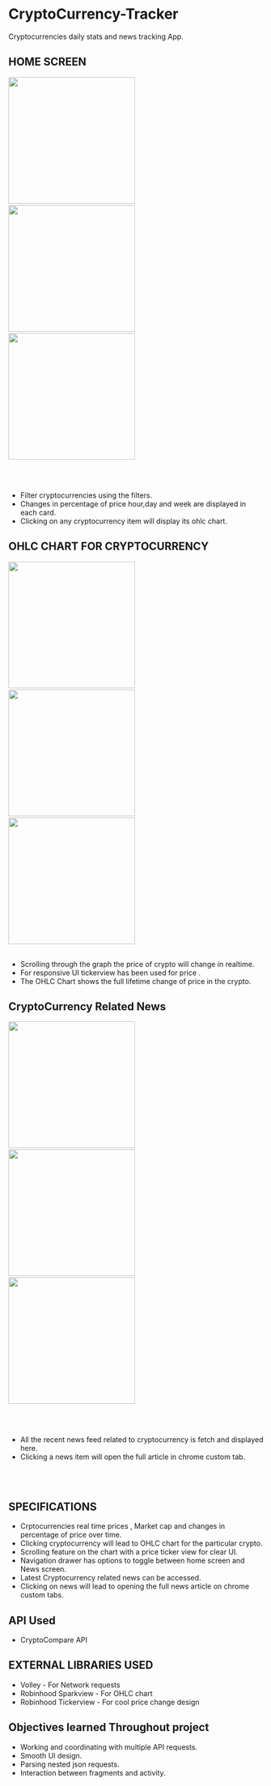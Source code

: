 # CryptoCurrency-Tracker
Cryptocurrencies daily stats and news tracking App.

## HOME SCREEN

<img src="https://user-images.githubusercontent.com/76839436/110776042-9e1e9e00-8285-11eb-914b-0204e7a66cfb.jpeg" width="250"/> &nbsp; &nbsp; &nbsp; &nbsp;<img src="https://user-images.githubusercontent.com/76839436/110774635-08ceda00-8284-11eb-8cbb-d4508b27d79a.jpeg" width="250"/>  &nbsp; &nbsp; &nbsp; &nbsp; <img src="https://user-images.githubusercontent.com/76839436/110774767-2a2fc600-8284-11eb-96a2-66497e02e69b.jpeg" width="250"/>

<br />
<br/>

* Filter cryptocurrencies using the filters.
* Changes in percentage of price hour,day and week are displayed in each card.
* Clicking on any cryptocurrency item will display its ohlc chart.


## OHLC CHART FOR CRYPTOCURRENCY

<img src="https://user-images.githubusercontent.com/76839436/110774906-50edfc80-8284-11eb-9b43-798a61ac3f1b.jpeg" width="250"/> &nbsp; &nbsp; &nbsp; &nbsp;<img src="https://user-images.githubusercontent.com/76839436/110774979-6b27da80-8284-11eb-860e-a33e3b057d2a.jpeg" width="250"/>  &nbsp; &nbsp; &nbsp; &nbsp; <img src="https://user-images.githubusercontent.com/76839436/110775032-7a0e8d00-8284-11eb-96e8-662f98e52b6d.jpeg" width="250"/>
<br />
<br/>

* Scrolling through the graph the price of crypto will change in realtime.
* For responsive UI tickerview has been used for price .
* The OHLC Chart shows the full lifetime change of price in the crypto.

## CryptoCurrency Related News


<img src="https://user-images.githubusercontent.com/76839436/110775374-da053380-8284-11eb-9887-ea4e1e4318e2.jpeg" width="250"/> &nbsp; &nbsp; &nbsp; &nbsp;<img src="https://user-images.githubusercontent.com/76839436/110775412-e5585f00-8284-11eb-97c8-66e13c50c5c9.jpeg" width="250"/>  &nbsp; &nbsp; &nbsp; &nbsp; <img src="https://user-images.githubusercontent.com/76839436/110775495-fb661f80-8284-11eb-8db7-3c618713072f.jpeg" width="250"/> 

<br/><br/>

* All the recent news feed related to cryptocurrency is fetch and displayed here.
* Clicking a news item will open the full article in chrome custom tab.
<br/>
<br/>

## SPECIFICATIONS

* Crptocurrencies real time prices , Market cap and changes in percentage of price over time.
* Clicking cryptocurrency will lead to OHLC chart for the particular crypto.
* Scrolling feature on the chart with a price ticker view for clear UI.
* Navigation drawer has options to toggle between home screen and News screen.
* Latest Cryptocurrency related news can be accessed.
* Clicking on news will lead to opening the full news article on chrome custom tabs.

## API Used

* CryptoCompare API 

## EXTERNAL LIBRARIES USED

* Volley - For Network requests
* Robinhood Sparkview - For OHLC chart
* Robinhood Tickerview - For cool price change design

## Objectives learned Throughout project

* Working and coordinating with multiple API requests.
* Smooth UI design.
* Parsing nested json requests.
* Interaction between fragments and activity.

